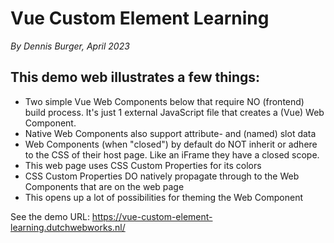 # Vue Custom Element Learning

*By Dennis Burger, April 2023*

## This demo web illustrates a few things:

* Two simple Vue Web Components below that require NO (frontend) build process. It's just 1 external JavaScript file that creates a (Vue) Web Component.
* Native Web Components also support attribute- and (named) slot data
* Web Components (when "closed") by default do NOT inherit or adhere to the CSS of their host page. Like an iFrame they have a closed scope.
* This web page uses CSS Custom Properties for its colors
* CSS Custom Properties DO natively propagate through to the Web Components that are on the web page
* This opens up a lot of possibilities for theming the Web Component

See the demo URL: https://vue-custom-element-learning.dutchwebworks.nl/
